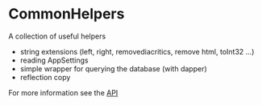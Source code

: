 # CommonHelpers
A collection of useful helpers
 - string extensions (left, right, removediacritics, remove html, toInt32 ...) 
 - reading AppSettings 
 - simple wrapper for querying the database (with dapper)
 - reflection copy

For more information see the [API](./docs/API.md)